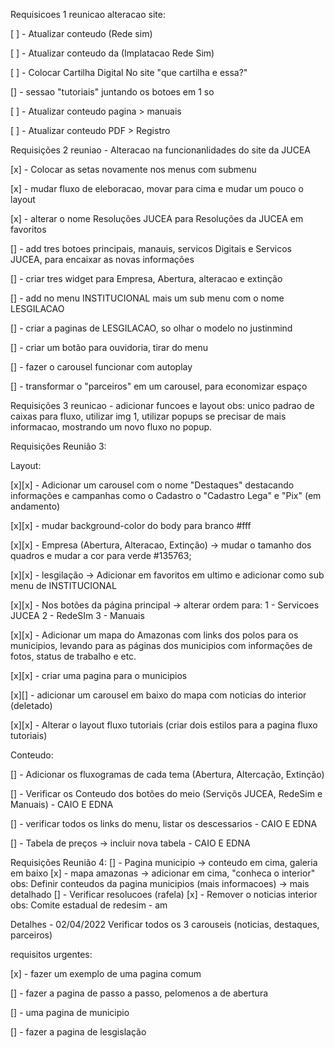 Requisicoes 1 reunicao alteracao site:

[ ] - Atualizar conteudo (Rede sim) 

[ ] - Atualizar conteudo da (Implatacao Rede Sim)

[ ] - Colocar Cartilha Digital No site "que cartilha e essa?"

[] - sessao "tutoriais" juntando os botoes em 1 so

[ ] - Atualizar conteudo pagina > manuais

[ ] - Atualizar conteudo PDF > Registro

Requisições 2 reuniao - Alteracao na funcionanlidades do site da JUCEA 

[x] - Colocar as setas novamente nos menus com submenu

[x] - mudar fluxo de eleboracao, movar para cima e mudar um pouco o layout

[x] - alterar o nome Resoluções JUCEA para Resoluções da JUCEA em favoritos

[] - add tres botoes principais, manauis, servicos Digitais e Servicos JUCEA, para encaixar as novas informações

[] - criar tres widget para Empresa, Abertura, alteracao e extinção

[] - add no menu INSTITUCIONAL mais um sub menu com o nome LESGILACAO

[] - criar a paginas de LESGILACAO, so olhar o modelo no justinmind

[] - criar um botão para ouvidoria, tirar do menu

[] - fazer o carousel funcionar com autoplay

[] - transformar o "parceiros" em um carousel, para economizar espaço

Requisições 3 reunicao - adicionar funcoes e layout
obs: 
unico padrao de caixas para fluxo, utilizar img 1, utilizar popups se precisar de mais informacao, mostrando um novo fluxo no popup.

Requisições Reunião 3:

Layout:

[x][x] - Adicionar um carousel com o nome "Destaques" destacando informações e campanhas como o Cadastro
o "Cadastro Lega"  e "Pix" (em andamento)

[x][x] - mudar background-color do body para branco #fff

[x][x] - Empresa (Abertura, Alteracao, Extinção) -> mudar o tamanho dos quadros e mudar a cor para verde #135763;

[x][x] - lesgilação -> Adicionar em favoritos em ultimo e adicionar como sub menu de INSTITUCIONAL

[x][x] - Nos botões da página principal -> alterar ordem para:
1 - Servicoes JUCEA
2 - RedeSIm
3 - Manuais

[x][x] - Adicionar um mapa do Amazonas com links dos polos para os municipios, levando para as páginas dos municipios com informações de fotos, status de trabalho e etc.

[x][x] - criar uma pagina para o municipios

[x][] - adicionar um carousel em baixo do mapa com noticias do interior (deletado)

[x][x] - Alterar o layout fluxo tutoriais (criar dois estilos para a pagina fluxo tutoriais)

Conteudo:

[] - Adicionar os fluxogramas de cada tema (Abertura, Altercação, Extinção)

[] - Verificar os Conteudo dos botões do meio (Serviçõs JUCEA, RedeSim e Manuais) - CAIO E EDNA

[] - verificar todos os links do menu, listar os descessarios - CAIO E EDNA

[] - Tabela de preços -> incluir nova tabela - CAIO E EDNA


Requisições Reunião 4:
[] - Pagina municipio -> conteudo em cima, galeria em baixo
[x] - mapa amazonas -> adicionar em cima, "conheca o interior"
obs: Definir conteudos da pagina municipios (mais informacoes) -> mais detalhado
[] - Verificar resolucoes (rafela)
[x] - Remover o noticias interior
obs: Comite estadual de redesim - am

Detalhes - 02/04/2022
Verificar todos os 3 carouseis (noticias, destaques, parceiros)



requisitos urgentes:

[x] - fazer um exemplo de uma pagina comum

[] - fazer a pagina de passo a passo, pelomenos a de abertura

[] - uma pagina de municipio

[] - fazer a pagina de lesgislação